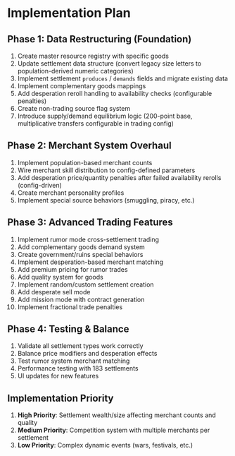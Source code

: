 # Implementation Plan

## Phase 1: Data Restructuring (Foundation)
1. Create master resource registry with specific goods
2. Update settlement data structure (convert legacy size letters to population-derived numeric categories)
3. Implement settlement `produces` / `demands` fields and migrate existing data
4. Implement complementary goods mappings
5. Add desperation reroll handling to availability checks (configurable penalties)
6. Create non-trading source flag system
7. Introduce supply/demand equilibrium logic (200-point base, multiplicative transfers configurable in trading config)

## Phase 2: Merchant System Overhaul
1. Implement population-based merchant counts
2. Wire merchant skill distribution to config-defined parameters
3. Add desperation price/quantity penalties after failed availability rerolls (config-driven)
4. Create merchant personality profiles
5. Implement special source behaviors (smuggling, piracy, etc.)

## Phase 3: Advanced Trading Features
1. Implement rumor mode cross-settlement trading
2. Add complementary goods demand system
3. Create government/ruins special behaviors
4. Implement desperation-based merchant matching
5. Add premium pricing for rumor trades
6. Add quality system for goods
7. Implement random/custom settlement creation
8. Add desperate sell mode
9. Add mission mode with contract generation
10. Implement fractional trade penalties

## Phase 4: Testing & Balance
1. Validate all settlement types work correctly
2. Balance price modifiers and desperation effects
3. Test rumor system merchant matching
4. Performance testing with 183 settlements
5. UI updates for new features

## Implementation Priority
1. **High Priority**: Settlement wealth/size affecting merchant counts and quality
2. **Medium Priority**: Competition system with multiple merchants per settlement
3. **Low Priority**: Complex dynamic events (wars, festivals, etc.)